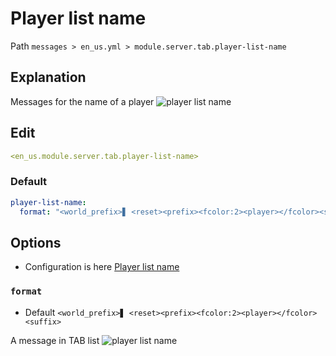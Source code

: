 # Player list name
Path `messages > en_us.yml > module.server.tab.player-list-name`

## Explanation
Messages for the name of a player
![player list name](/playerlistname.png)

## Edit
```yaml
<en_us.module.server.tab.player-list-name>
```

### Default
```yaml
player-list-name:
  format: "<world_prefix>▋ <reset><prefix><fcolor:2><player></fcolor><suffix>"
```

## Options

- Configuration is here [Player list name](/en/config/module/server/tab/player-list-name/)

### `format`
- Default `<world_prefix>▋ <reset><prefix><fcolor:2><player></fcolor><suffix>`

A message in TAB list
![player list name](/playerlistname.png)

